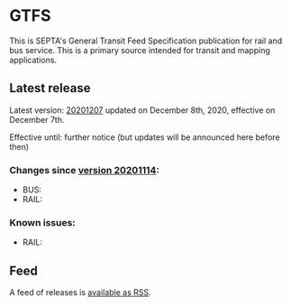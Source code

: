 # GTFS

This is SEPTA's General Transit Feed Specification publication for rail and bus service. This is a primary source intended for transit and mapping applications.

## Latest release
 
Latest version: [20201207](https://github.com/septadev/GTFS/releases/tag/v202012073) updated on December 8th, 2020, effective on December 7th.  

Effective until: further notice (but updates will be announced here before then)

### Changes since [version 20201114](https://github.com/septadev/GTFS/releases/tag/v202011140): 
 
*  BUS:  
*  RAIL:  

### Known issues:

* RAIL: 

## Feed

A feed of releases is [available as RSS](https://github.com/septadev/GTFS/releases.atom).

